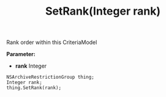 ﻿---
uid: crmscript_ref_NSArchiveRestrictionGroup_SetRank
title: SetRank(Integer rank)
intellisense: NSArchiveRestrictionGroup.SetRank
keywords: NSArchiveRestrictionGroup, GetRank
so.topic: reference
---

Rank order within this CriteriaModel

**Parameter:** 
 - **rank** Integer

```crmscript
NSArchiveRestrictionGroup thing;
Integer rank;
thing.SetRank(rank);
```


